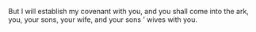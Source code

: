 But I will establish my covenant with you, and you shall come into the ark, you, your sons, your wife, and your sons ’ wives with you.
